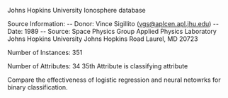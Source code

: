 Johns Hopkins University Ionosphere database

Source Information:
   -- Donor: Vince Sigillito (vgs@aplcen.apl.jhu.edu)
   -- Date: 1989
   -- Source: Space Physics Group
              Applied Physics Laboratory
              Johns Hopkins University
              Johns Hopkins Road
              Laurel, MD 20723 
              
                        
Number of Instances: 351

Number of Attributes: 34
  35th Attribute is classifying attribute
  
Compare the effectiveness of logistic regression and neural netowrks for binary classification.
